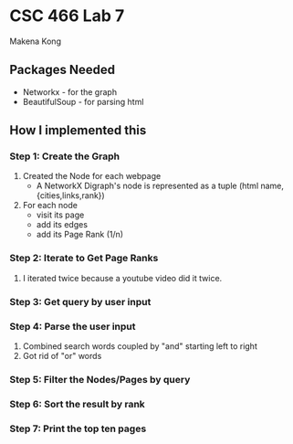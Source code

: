 # CSC 466 Lab 7
Makena Kong

## Packages Needed
* Networkx - for the graph
* BeautifulSoup - for parsing html

## How I implemented this

### Step 1: Create the Graph
1. Created the Node for each webpage
    * A NetworkX Digraph's node is represented as a tuple (html name, {cities,links,rank})
2. For each node
    * visit its page
    * add its edges
    * add its Page Rank (1/n)
### Step 2: Iterate to Get Page Ranks
1. I iterated twice because a youtube video did it twice.
### Step 3: Get query by user input
### Step 4: Parse the user input
1. Combined search words coupled by "and" starting left to right
2. Got rid of "or" words
### Step 5: Filter the Nodes/Pages by query
### Step 6: Sort the result by rank
### Step 7: Print the top ten pages
